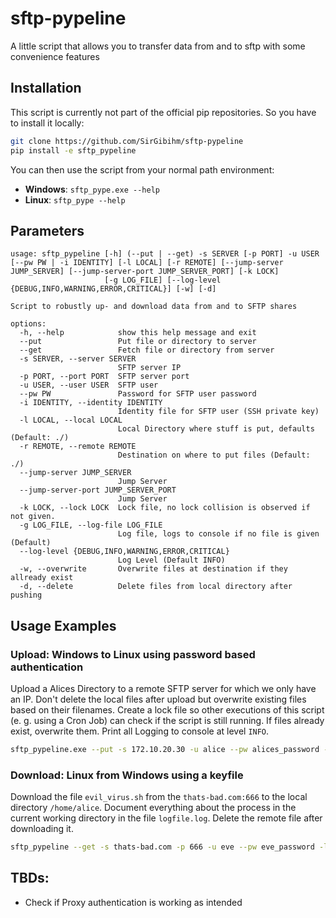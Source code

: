 # sftp-pypeline
A little script that allows you to transfer data from and to sftp with some convenience features

## Installation
This script is currently not part of the official pip repositories. So you have to install it locally:

```bash
git clone https://github.com/SirGibihm/sftp-pypeline
pip install -e sftp_pypeline
```

You can then use the script from your normal path environment:
* **Windows**: `sftp_pype.exe --help`
* **Linux**: `sftp_pype --help`

## Parameters

```
usage: sftp_pypeline [-h] (--put | --get) -s SERVER [-p PORT] -u USER [--pw PW | -i IDENTITY] [-l LOCAL] [-r REMOTE] [--jump-server JUMP_SERVER] [--jump-server-port JUMP_SERVER_PORT] [-k LOCK]
                     [-g LOG_FILE] [--log-level {DEBUG,INFO,WARNING,ERROR,CRITICAL}] [-w] [-d]

Script to robustly up- and download data from and to SFTP shares

options:
  -h, --help            show this help message and exit
  --put                 Put file or directory to server
  --get                 Fetch file or directory from server
  -s SERVER, --server SERVER
                        SFTP server IP
  -p PORT, --port PORT  SFTP server port
  -u USER, --user USER  SFTP user
  --pw PW               Password for SFTP user password
  -i IDENTITY, --identity IDENTITY
                        Identity file for SFTP user (SSH private key)
  -l LOCAL, --local LOCAL
                        Local Directory where stuff is put, defaults (Default: ./)
  -r REMOTE, --remote REMOTE
                        Destination on where to put files (Default: ./)
  --jump-server JUMP_SERVER
                        Jump Server
  --jump-server-port JUMP_SERVER_PORT
                        Jump Server
  -k LOCK, --lock LOCK  Lock file, no lock collision is observed if not given.
  -g LOG_FILE, --log-file LOG_FILE
                        Log file, logs to console if no file is given (Default)
  --log-level {DEBUG,INFO,WARNING,ERROR,CRITICAL}
                        Log Level (Default INFO)
  -w, --overwrite       Overwrite files at destination if they allready exist
  -d, --delete          Delete files from local directory after pushing
```

## Usage Examples

### Upload: Windows to Linux using password based authentication
Upload a Alices Directory to a remote SFTP server for which we only have an IP. Don't delete the local files after upload but overwrite existing files based on their filenames. Create a lock file so other executions of this script (e. g. using a Cron Job) can check if the script is still running. If files already exist, overwrite them. Print all Logging to console at level `INFO`.
```bash
sftp_pypeline.exe --put -s 172.10.20.30 -u alice --pw alices_password -l "C:\Users\alice\Documents\my dir\ " -r /home/bob/ -k alice_documents_mydir.lock -w
```

### Download: Linux from Windows using a keyfile
Download the file `evil_virus.sh` from the `thats-bad.com:666` to the local directory `/home/alice`. Document everything about the process in the current working directory in the file `logfile.log`. Delete the remote file after downloading it.
```bash
sftp_pypeline --get -s thats-bad.com -p 666 -u eve --pw eve_password -l /home/alice/ -r "C:\\Users\\eve\\evil_virus.sh" -g logfile.log --log-level DEBUG -d
```
## TBDs:
- Check if Proxy authentication is working as intended
